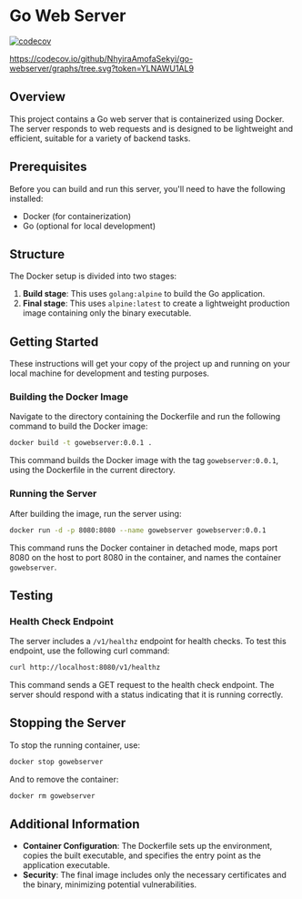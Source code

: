 # Go Web Server

[![codecov](https://codecov.io/github/NhyiraAmofaSekyi/go-webserver/graph/badge.svg?token=YLNAWU1AL9)](https://codecov.io/github/NhyiraAmofaSekyi/go-webserver)

https://codecov.io/github/NhyiraAmofaSekyi/go-webserver/graphs/tree.svg?token=YLNAWU1AL9

## Overview

This project contains a Go web server that is containerized using Docker. The server responds to web requests and is designed to be lightweight and efficient, suitable for a variety of backend tasks.

## Prerequisites

Before you can build and run this server, you'll need to have the following installed:
- Docker (for containerization)
- Go (optional for local development)

## Structure

The Docker setup is divided into two stages:
1. **Build stage**: This uses `golang:alpine` to build the Go application.
2. **Final stage**: This uses `alpine:latest` to create a lightweight production image containing only the binary executable.

## Getting Started

These instructions will get your copy of the project up and running on your local machine for development and testing purposes.

### Building the Docker Image

Navigate to the directory containing the Dockerfile and run the following command to build the Docker image:

```bash
docker build -t gowebserver:0.0.1 .
```

This command builds the Docker image with the tag `gowebserver:0.0.1`, using the Dockerfile in the current directory.

### Running the Server

After building the image, run the server using:

```bash
docker run -d -p 8080:8080 --name gowebserver gowebserver:0.0.1
```

This command runs the Docker container in detached mode, maps port 8080 on the host to port 8080 in the container, and names the container `gowebserver`.

## Testing

### Health Check Endpoint

The server includes a `/v1/healthz` endpoint for health checks. To test this endpoint, use the following curl command:

```bash
curl http://localhost:8080/v1/healthz
```

This command sends a GET request to the health check endpoint. The server should respond with a status indicating that it is running correctly.

## Stopping the Server

To stop the running container, use:

```bash
docker stop gowebserver
```

And to remove the container:

```bash
docker rm gowebserver
```

## Additional Information

- **Container Configuration**: The Dockerfile sets up the environment, copies the built executable, and specifies the entry point as the application executable.
- **Security**: The final image includes only the necessary certificates and the binary, minimizing potential vulnerabilities.

